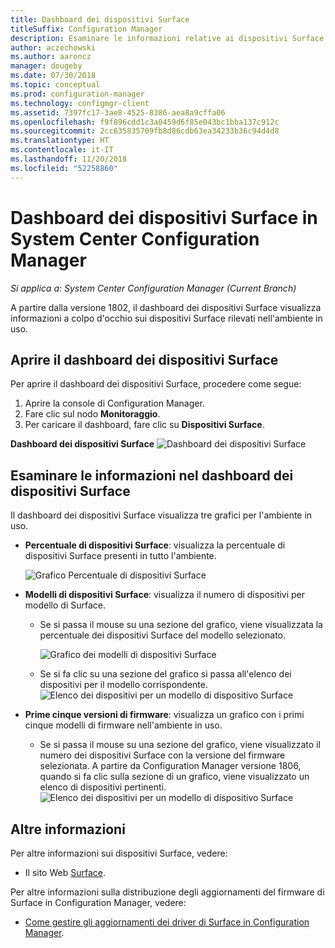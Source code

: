 ```yaml
---
title: Dashboard dei dispositivi Surface
titleSuffix: Configuration Manager
description: Esaminare le informazioni relative ai dispositivi Surface tramite il dashboard.
author: aczechowski
ms.author: aaroncz
manager: dougeby
ms.date: 07/30/2018
ms.topic: conceptual
ms.prod: configuration-manager
ms.technology: configmgr-client
ms.assetid: 7397fc17-3ae8-4525-8386-aea8a9cffa06
ms.openlocfilehash: f9f896cdd1c3a0459d6f85e043bc1bba137c912c
ms.sourcegitcommit: 2cc635835709fb8d86cdb63ea34233b36c94d4d8
ms.translationtype: HT
ms.contentlocale: it-IT
ms.lasthandoff: 11/20/2018
ms.locfileid: "52258860"
---
```

# <a name="surface-device-dashboard-in-system-center-configuration-manager"></a>Dashboard dei dispositivi Surface in System Center Configuration Manager

*Si applica a: System Center Configuration Manager (Current Branch)*

A partire dalla versione 1802, il dashboard dei dispositivi Surface visualizza informazioni a colpo d'occhio sui dispositivi Surface rilevati nell'ambiente in uso. <!--1355788-->

## <a name="open-the-surface-device-dashboard"></a>Aprire il dashboard dei dispositivi Surface

Per aprire il dashboard dei dispositivi Surface, procedere come segue: 

1. Aprire la console di Configuration Manager. 
2. Fare clic sul nodo **Monitoraggio**. 
3. Per caricare il dashboard, fare clic su **Dispositivi Surface**.

**Dashboard dei dispositivi Surface**
![Dashboard dei dispositivi Surface](media\Surface-device-dashboard.PNG)



## <a name="reviewing-information-in-the-surface-device-dashboard"></a>Esaminare le informazioni nel dashboard dei dispositivi Surface

Il dashboard dei dispositivi Surface visualizza tre grafici per l'ambiente in uso. 

- **Percentuale di dispositivi Surface**: visualizza la percentuale di dispositivi Surface presenti in tutto l'ambiente.

    ![Grafico Percentuale di dispositivi Surface](media\Percent-Surface-Devices.PNG)
- **Modelli di dispositivi Surface**: visualizza il numero di dispositivi per modello di Surface. 
    - Se si passa il mouse su una sezione del grafico, viene visualizzata la percentuale dei dispositivi Surface del modello selezionato. 

         ![Grafico dei modelli di dispositivi Surface](media\Surface-Models-Hover.PNG)
    - Se si fa clic su una sezione del grafico si passa all'elenco dei dispositivi per il modello corrispondente. 
        ![Elenco dei dispositivi per un modello di dispositivo Surface](media\Surface-Model-Device-List.PNG)

- **Prime cinque versioni di firmware**: visualizza un grafico con i primi cinque modelli di firmware nell'ambiente in uso. 
    - Se si passa il mouse su una sezione del grafico, viene visualizzato il numero dei dispositivi Surface con la versione del firmware selezionata. A partire da Configuration Manager versione 1806, quando si fa clic sulla sezione di un grafico, viene visualizzato un elenco di dispositivi pertinenti. <!--1358654--> ![Elenco dei dispositivi per un modello di dispositivo Surface](media\Surface-Firmware-Hover.PNG)


## <a name="more-information"></a>Altre informazioni

Per altre informazioni sui dispositivi Surface, vedere:
 - Il sito Web [Surface]( https://go.microsoft.com/fwlink/?linkid=861998).
    
Per altre informazioni sulla distribuzione degli aggiornamenti del firmware di Surface in Configuration Manager, vedere:
 - [Come gestire gli aggiornamenti dei driver di Surface in Configuration Manager]( https://support.microsoft.com/help/4098906).




